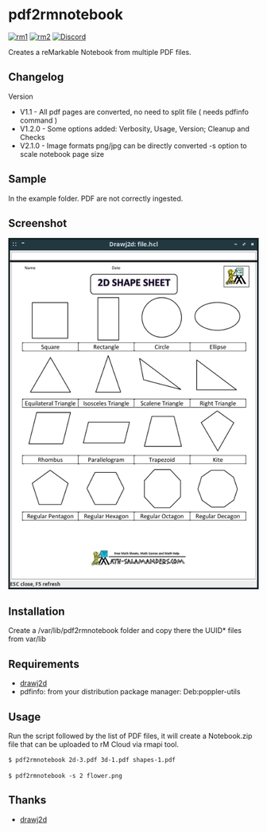# pdf2rmnotebook

[![rm1](https://img.shields.io/badge/rM1-supported-green)](https://remarkable.com/store/remarkable)
[![rm2](https://img.shields.io/badge/rM2-supported-green)](https://remarkable.com/store/remarkable-2)
[![Discord](https://img.shields.io/discord/385916768696139794.svg?label=reMarkable&logo=discord&logoColor=ffffff&color=7389D8&labelColor=6A7EC2)](https://discord.gg/ATqQGfu)

Creates a reMarkable Notebook from multiple PDF files.

## Changelog
Version
- V1.1   - All pdf pages are converted, no need to split file ( needs pdfinfo command )
- V1.2.0 - Some options added: Verbosity, Usage, Version; Cleanup and Checks
- V2.1.0 - Image formats png/jpg can be directly converted
           -s option to scale notebook page size


## Sample 
In the example folder.
PDF are not correctly ingested.

## Screenshot
![Screenshot](./example/Notebook.png)

## Installation
Create a /var/lib/pdf2rmnotebook folder and copy there the UUID* files from var/lib 

## Requirements
- [drawj2d](https://sourceforge.net/projects/drawj2d/)
- pdfinfo: from your distribution package manager:  Deb:poppler-utils

## Usage
Run the script followed by the list of PDF files, it will create a Notebook.zip file that can be uploaded to rM Cloud via rmapi tool.

```shell
$ pdf2rmnotebook 2d-3.pdf 3d-1.pdf shapes-1.pdf

$ pdf2rmnotebook -s 2 flower.png
```

## Thanks
- [drawj2d](https://sourceforge.net/projects/drawj2d/)

